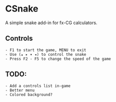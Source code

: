 # CSnake

A simple snake add-in for fx-CG calculators.

## Controls
    - F1 to start the game, MENU to exit
    - Use (▴ ▸ ▾ ◂) to control the snake
    - Press F2 - F5 to change the speed of the game

## TODO:
    - Add a controls list in-game
    - Better menu
    - Colored background?

